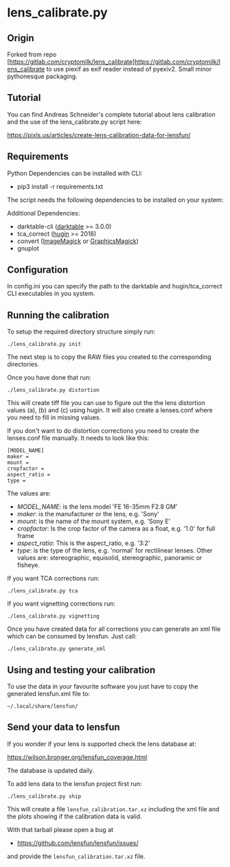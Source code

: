 lens_calibrate.py
=================

Origin
-------

Forked from repo [https://gitlab.com/cryptomilk/lens_calibrate]https://gitlab.com/cryptomilk/lens_calibrate to use piexif as exif reader instead of pyexiv2. Small minor pythonesque packaging.

Tutorial
--------

You can find Andreas Schneider's complete tutorial about lens calibration and the use of the
lens_calibrate.py script here:

https://pixls.us/articles/create-lens-calibration-data-for-lensfun/

Requirements
------------

Python Dependencies can be installed with CLI:

* pip3 install -r requirements.txt

The script needs the following dependencies to be installed on your system:

Additional Dependencies:

* darktable-cli ([darktable](https://darktable.org) >= 3.0.0)
* tca_correct ([hugin](http://hugin.sourceforge.net) >= 2018)
* convert ([ImageMagick](https://www.imagemagick.org/script/index.php) or [GraphicsMagick](http://www.graphicsmagick.org))
* gnuplot


Configuration
-----------------------

In config.ini you can specify the path to the darktable and hugin/tca_correct CLI executables in you system.

Running the calibration
-----------------------

To setup the required directory structure simply run:

    ./lens_calibrate.py init

The next step is to copy the RAW files you created to the corresponding
directories.

Once you have done that run:

    ./lens_calibrate.py distortion

This will create tiff file you can use to figure out the the lens distortion
values (a), (b) and (c) using hugin. It will also create a lenses.conf where
you need to fill in missing values.

If you don't want to do distortion corrections you need to create the
lenses.conf file manually. It needs to look like this:

    [MODEL_NAME]
    maker =
    mount =
    cropfactor =
    aspect_ratio =
    type =

The values are:

* *MODEL_NAME*: is the lens model 'FE 16-35mm F2.8 GM'
* *maker*: is the manufacturer or the lens, e.g. 'Sony'
* *mount*: is the name of the mount system, e.g. 'Sony E'
* *cropfactor*: Is the crop factor of the camera as a float, e.g. '1.0' for full frame
* *aspect_ratio*: This is the aspect_ratio, e.g. '3:2'
* *type*: is the type of the lens, e.g. 'normal' for rectilinear lenses. Other
  values are: stereographic, equisolid, stereographic, panoramic or fisheye.

If you want TCA corrections run:

    ./lens_calibrate.py tca

If you want vignetting corrections run:

    ./lens_calibrate.py vignetting

Once you have created data for all corrections you can generate an xml file
which can be consumed by lensfun. Just call:

    ./lens_calibrate.py generate_xml

Using and testing your calibration
----------------------------------

To use the data in your favourite software you just have to copy the generated
lensfun.xml file to:

    ~/.local/share/lensfun/


Send your data to lensfun
-------------------------

If you wonder if your lens is supported check the lens database at:

https://wilson.bronger.org/lensfun_coverage.html

The database is updated daily.

To add lens data to the lensfun project first run:

    ./lens_calibrate.py ship

This will create a file `lensfun_calibration.tar.xz` including the xml file and
the plots showing if the calibration data is valid.

With that tarball please open a bug at

* https://github.com/lensfun/lensfun/issues/

and provide the `lensfun_calibration.tar.xz` file.
